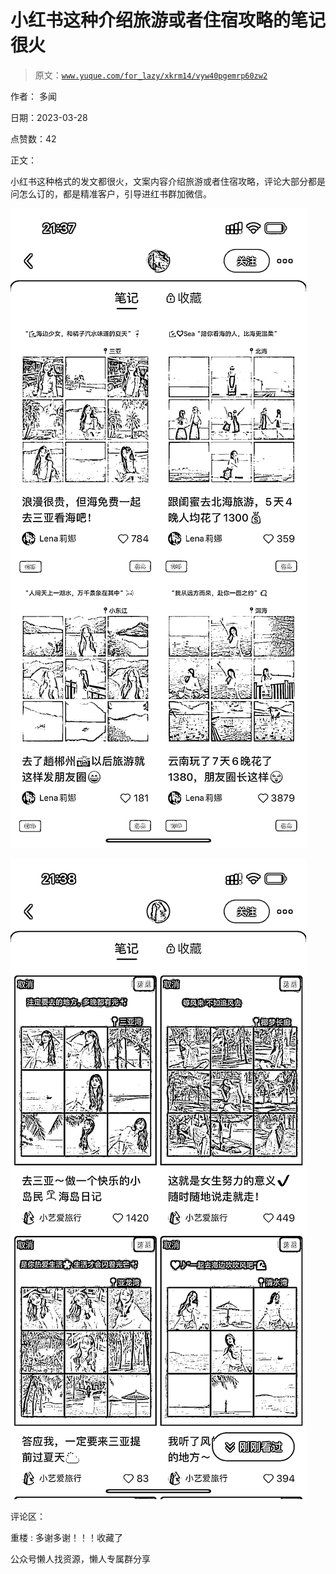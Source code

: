 # 小红书这种介绍旅游或者住宿攻略的笔记很火

> 原文：[`www.yuque.com/for_lazy/xkrm14/vyw40pgemrp60zw2`](https://www.yuque.com/for_lazy/xkrm14/vyw40pgemrp60zw2)

作者： 多闻

日期：2023-03-28

点赞数：42

正文：

小红书这种格式的发文都很火，文案内容介绍旅游或者住宿攻略，评论大部分都是问怎么订的，都是精准客户，引导进红书群加微信。

![](img/38c8eb53ded08fdd29ba28b9001cf459.png)  

![](img/5310dd357de064e6a309e27f9895f70b.png)  

评论区：

重楼 : 多谢多谢！！！收藏了

公众号懒人找资源，懒人专属群分享

